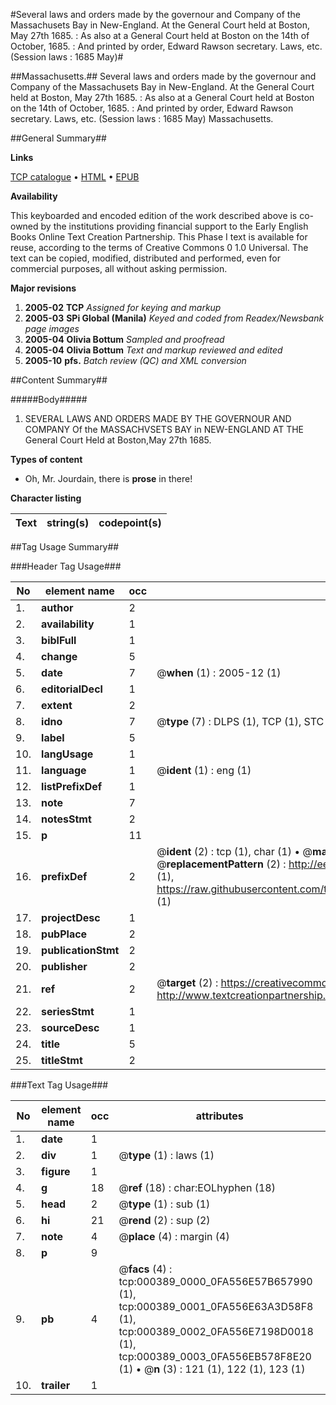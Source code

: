 #Several laws and orders made by the governour and Company of the Massachusets Bay in New-England. At the General Court held at Boston, May 27th 1685. : As also at a General Court held at Boston on the 14th of October, 1685. : And printed by order, Edward Rawson secretary. Laws, etc. (Session laws : 1685 May)#

##Massachusetts.##
Several laws and orders made by the governour and Company of the Massachusets Bay in New-England. At the General Court held at Boston, May 27th 1685. : As also at a General Court held at Boston on the 14th of October, 1685. : And printed by order, Edward Rawson secretary.
Laws, etc. (Session laws : 1685 May)
Massachusetts.

##General Summary##

**Links**

[TCP catalogue](http://www.ota.ox.ac.uk/tcp/)  • 
[HTML](http://tei.it.ox.ac.uk/tcp/Texts-HTML/free/N00/N00313.html)  • 
[EPUB](http://tei.it.ox.ac.uk/tcp/Texts-EPUB/free/N00/N00313.epub)

**Availability**

This keyboarded and encoded edition of the
	       work described above is co-owned by the institutions
	       providing financial support to the Early English Books
	       Online Text Creation Partnership. This Phase I text is
	       available for reuse, according to the terms of Creative
	       Commons 0 1.0 Universal. The text can be copied,
	       modified, distributed and performed, even for
	       commercial purposes, all without asking permission.

**Major revisions**

1. __2005-02__ __TCP__ *Assigned for keying and markup*
1. __2005-03__ __SPi Global (Manila)__ *Keyed and coded from Readex/Newsbank page images*
1. __2005-04__ __Olivia Bottum__ *Sampled and proofread*
1. __2005-04__ __Olivia Bottum__ *Text and markup reviewed and edited*
1. __2005-10__ __pfs.__ *Batch review (QC) and XML conversion*

##Content Summary##

#####Body#####

1.  SEVERAL LAWS AND ORDERS MADE BY THE GOVERNOUR AND COMPANY Of the MASSACHVSETS BAY in NEW-ENGLAND AT THE General Court Held at Boston,May 27th 1685.

**Types of content**

  * Oh, Mr. Jourdain, there is **prose** in there!

**Character listing**


|Text|string(s)|codepoint(s)|
|---|---|---|

##Tag Usage Summary##

###Header Tag Usage###

|No|element name|occ|attributes|
|---|---|---|---|
|1.|__author__|2||
|2.|__availability__|1||
|3.|__biblFull__|1||
|4.|__change__|5||
|5.|__date__|7| @__when__ (1) : 2005-12 (1)|
|6.|__editorialDecl__|1||
|7.|__extent__|2||
|8.|__idno__|7| @__type__ (7) : DLPS (1), TCP (1), STC (2), NOTIS (1), IMAGE-SET (1), EVANS-CITATION (1)|
|9.|__label__|5||
|10.|__langUsage__|1||
|11.|__language__|1| @__ident__ (1) : eng (1)|
|12.|__listPrefixDef__|1||
|13.|__note__|7||
|14.|__notesStmt__|2||
|15.|__p__|11||
|16.|__prefixDef__|2| @__ident__ (2) : tcp (1), char (1)  •  @__matchPattern__ (2) : ([0-9\-]+):([0-9IVX]+) (1), (.+) (1)  •  @__replacementPattern__ (2) : http://eebo.chadwyck.com/downloadtiff?vid=$1&page=$2 (1), https://raw.githubusercontent.com/textcreationpartnership/Texts/master/tcpchars.xml#$1 (1)|
|17.|__projectDesc__|1||
|18.|__pubPlace__|2||
|19.|__publicationStmt__|2||
|20.|__publisher__|2||
|21.|__ref__|2| @__target__ (2) : https://creativecommons.org/publicdomain/zero/1.0/ (1), http://www.textcreationpartnership.org/docs/. (1)|
|22.|__seriesStmt__|1||
|23.|__sourceDesc__|1||
|24.|__title__|5||
|25.|__titleStmt__|2||


###Text Tag Usage###

|No|element name|occ|attributes|
|---|---|---|---|
|1.|__date__|1||
|2.|__div__|1| @__type__ (1) : laws (1)|
|3.|__figure__|1||
|4.|__g__|18| @__ref__ (18) : char:EOLhyphen (18)|
|5.|__head__|2| @__type__ (1) : sub (1)|
|6.|__hi__|21| @__rend__ (2) : sup (2)|
|7.|__note__|4| @__place__ (4) : margin (4)|
|8.|__p__|9||
|9.|__pb__|4| @__facs__ (4) : tcp:000389_0000_0FA556E57B657990 (1), tcp:000389_0001_0FA556E63A3D58F8 (1), tcp:000389_0002_0FA556E7198D0018 (1), tcp:000389_0003_0FA556EB578F8E20 (1)  •  @__n__ (3) : 121 (1), 122 (1), 123 (1)|
|10.|__trailer__|1||
